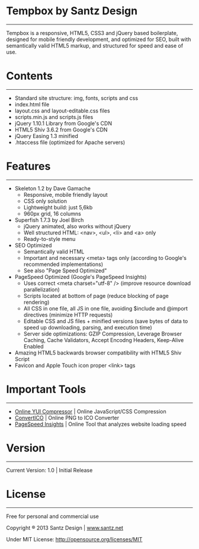 # Tempbox by Santz Design
-------------------------------------

Tempbox is a responsive, HTML5, CSS3 and jQuery based boilerplate, designed for mobile friendly development, and optimized for SEO, built with semantically valid HTML5 markup, and structured for speed and ease of use.

# Contents
-------------------------------------

 - Standard site structure: img, fonts, scripts and css
 - index.html file
 - layout.css and layout-editable.css files
 - scripts.min.js and scripts.js files
 - jQuery 1.10.1 Library from Google's CDN
 - HTML5 Shiv 3.6.2 from Google's CDN
 - jQuery Easing 1.3 minified
 - .htaccess file (optimized for Apache servers)

# Features
-------------------------------------

 + Skeleton 1.2 by Dave Gamache
	- Responsive, mobile friendly layout
	- CSS only solution
	- Lightweight build: just 5,6kb
	- 960px grid, 16 columns
 + Superfish 1.7.3 by Joel Birch
	- jQuery animated, also works without jQuery
	- Well structured HTML: &lt;nav&gt;, &lt;ul&gt;, &lt;li&gt; and &lt;a&gt; only
	- Ready-to-style menu
 + SEO Optimized
	- Semantically valid HTML
	- Important and necessary &lt;meta&gt; tags only (according to Google's recommended implementations)
	- See also "Page Speed Optimized"
 + PageSpeed Optimized (Google's PageSpeed Insights)
	- Uses correct &lt;meta charset="utf-8" /&gt; (improve resource download parallelization)
	- Scripts located at bottom of page (reduce blocking of page rendering)
	- All CSS in one file, all JS in one file, avoiding $include and @import directives (minimize HTTP requests)
	- Editable CSS and JS files + minified versions (save bytes of data to speed up downloading, parsing, and execution time)
	- Server side optimizations: GZIP Compression, Leverage Browser Caching, Cache Validators, Accept Encodng Headers, Keep-Alive Enabled
 + Amazing HTML5 backwards browser compatibility with HTML5 Shiv Script
 + Favicon and Apple Touch icon proper &lt;link&gt; tags

# Important Tools
-------------------------------------

 + <a href="http://refresh-sf.com/yui/" target="_blank">Online YUI Compressor</a> | Online JavaScript/CSS Compression
 + <a href="http://convertico.org/" target="_blank">ConvertICO</a> | Online PNG to ICO Converter
 + <a href="https://developers.google.com/speed/pagespeed/insights" target="_blank">PageSpeed Insights</a> | Online Tool that analyzes website loading speed

# Version
-------------------------------------

Current Version: 1.0 | Initial Release

# License
-------------------------------------
Free for personal and commercial use

Copyright ® 2013 Santz Design | www.santz.net

Under MIT License: http://opensource.org/licenses/MIT
